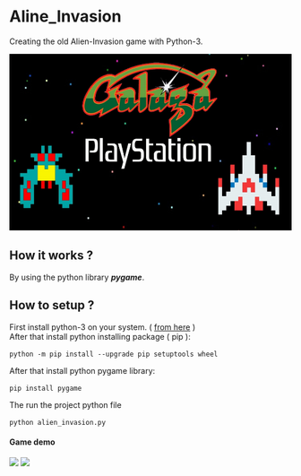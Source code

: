 # Aline_Invasion

Creating the old Alien-Invasion game with Python-3.<br />
<p align="center">
  <img src="galaga-hd-wallpapers-15-large-436770554.jpg" width=600 />
</p>

## How it works ?
By using the python library <b><i>pygame</i></b>.

## How to setup ?
First install python-3 on your system. ( [from here](https://phoenixnap.com/kb/how-to-install-python-3-windows) )<br />
After that install python installing package ( pip ):
```shell
python -m pip install --upgrade pip setuptools wheel
```
After that install python pygame library:
```shell
pip install pygame
```
The run the project python file
```shell
python alien_invasion.py
```

#### Game demo
<img src="https://github.com/amirhnajafiz/Pylien-Invasion/blob/Official21A-patch-1/images/Screenshot_1.png" width=400 />
<img src="https://github.com/amirhnajafiz/Pylien-Invasion/blob/Official21A-patch-1/images/Screenshot_2.png" width=400 />
